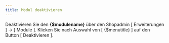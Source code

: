 ```yaml
---
title: Modul deaktivieren
---
```


Deaktivieren Sie den **{$modulename}** über den Shopadmin [ Erweiterungen ] -> [ Module ]. Klicken Sie nach Auswahl von [ {$menutitle} ] auf den Button [ Deaktivieren ].

